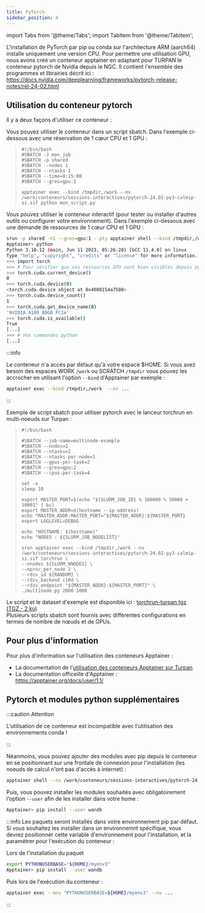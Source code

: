```yaml
---
title: PyTorch
sidebar_position: 4
---
```


import Tabs from '@theme/Tabs';
import TabItem from '@theme/TabItem';

L'installation de PyTorch par pip ou conda sur l'architecture ARM (aarch64) installe uniquement une version CPU. Pour permettre une utilisation GPU, nous avons créé un conteneur apptainer en adaptant pour TURPAN le conteneur pytorch de Nvidia depuis le NGC. Il contient l'ensemble des programmes et librairies décrit ici : https://docs.nvidia.com/deeplearning/frameworks/pytorch-release-notes/rel-24-02.html

## Utilisation du conteneur pytorch

Il y a deux façons d'utiliser ce conteneur :

<Tabs>
<TabItem label="Mode sbatch" value="sbatch" default>

Vous pouvez utiliser le conteneur dans un script sbatch. Dans l'exemple ci-dessous avec une réservation de 1 cœur CPU et 1 GPU :

>```
>#!/bin/bash
>#SBATCH -J mon_job
>#SBATCH -p shared
>#SBATCH --nodes 1
>#SBATCH --ntasks 1
>#SBATCH --time=0:15:00
>#SBATCH --gres=gpu:1
>
>apptainer exec --bind /tmpdir,/work --nv /work/conteneurs/sessions-interactives/pytorch-24.02-py3-calmip-si.sif python mon_script.py
>```

</TabItem>
<TabItem label="Mode interractif" value="interractif">

Vous pouvez utiliser le conteneur interactif (pour tester ou installer d'autres outils ou configurer votre environnement). Dans l'exemple ci-dessous avec une demande de ressources de 1 cœur CPU et 1 GPU :

```bash
srun -p shared -n1 --gres=gpu:1 --pty apptainer shell --bind /tmpdir,/work --nv /work/conteneurs/sessions-interactives/pytorch-24.02-py3-calmip-si.sif
Apptainer> python
Python 3.10.12 (main, Jun 11 2023, 05:26:28) [GCC 11.4.0] on linux
Type "help", "copyright", "credits" or "license" for more information.
>>> import torch
>>> # Pour vérifier que vos ressources GPU sont bien visibles depuis pytorch
>>> torch.cuda.current_device()
0
>>> torch.cuda.device(0)
<torch.cuda.device object at 0x4000154a7580>
>>> torch.cuda.device_count()
1
>>> torch.cuda.get_device_name(0)
'NVIDIA A100 80GB PCIe'
>>> torch.cuda.is_available()
True
[...]
>>> # Vos commandes python
[...]
```

</TabItem>
</Tabs>

:::info

Le conteneur n'a accès par défaut qu'à votre espace $HOME. Si vous avez besoin des espaces WORK `/work` ou SCRATCH `/tmpdir` vous pouvez les accrocher en utilisant l'option `--bind` d'Apptainer par exemple :

```bash
apptainer exec --bind /tmpdir,/work  --nv ...
```

:::

Exemple de script sbatch pour utiliser pytorch avec le lanceur torchrun en multi-noeuds sur Turpan :

>```
>#!/bin/bash
>
>#SBATCH --job-name=multinode-example
>#SBATCH --nodes=2
>#SBATCH --ntasks=2
>#SBATCH --ntasks-per-node=1
>#SBATCH --gpus-per-task=2
>#SBATCH --gres=gpu:2
>#SBATCH --cpus-per-task=4
>
>set -x
>sleep 10
>
>export MASTER_PORT=$(echo "${SLURM_JOB_ID} % 100000 % 50000 + 10001" | bc)
>export MASTER_ADDR=$(hostname --ip-address)
>echo "MASTER_ADDR:MASTER_PORT="${MASTER_ADDR}:${MASTER_PORT}
>export LOGLEVEL=DEBUG
>
>echo "HOSTNAME: $(hostname)"
>echo "NODES : ${SLURM_JOB_NODELIST}"
>
>srun apptainer exec --bind /tmpdir,/work --nv /work/conteneurs/sessions-interactives/pytorch-24.02-py3-calmip-si.sif torchrun \
>--nnodes ${SLURM_NNODES} \
>--nproc_per_node 2 \
>--rdzv_id ${RANDOM} \
>--rdzv_backend c10d \
>--rdzv_endpoint "${MASTER_ADDR}:${MASTER_PORT}" \
>./multinode.py 2000 1000
>```


Le script et le dataset d'exemple est disponible ici : [torchrun-turpan.tgz (TGZ - 2 ko)](/img/turpan/torchrun-turpan.tgz)  
Plusieurs scripts sbatch sont fournis avec différentes configurations en termes de nombre de nœuds et de GPUs.

## Pour plus d'information

Pour plus d'information sur l'utilisation des conteneurs Apptainer :

* La documentation de l'[utilisation des conteneurs Apptainer sur Turpan](../apptainer.md)
* La documentation officeille d'Apptainer : https://apptainer.org/docs/user/1.1/


## Pytorch et modules python supplémentaires

:::caution Attention

L'utilisation de ce conteneur est incompatible avec l'utilisation des environnements conda !

:::

Néanmoins, vous pouvez ajouter des modules avec pip depuis le conteneur en se positionnant sur une frontale de connexion pour  l'installation (les noeuds de calcul n'ont pas d'accès à internet) :

```bash
apptainer shell --nv /work/conteneurs/sessions-interactives/pytorch-24.02-py3-calmip-si.sif
```

Puis, vous pouvez installer les modules souhaités avec obligatoirement l'option `--user` afin de les installer dans votre home :

```bash
Apptainer> pip install --user wandb
```

:::info
Les paquets seront installés dans votre environnement pip par défaut. Si vous souhaitez les installer dans un environnemnt spécifique, vous devrez positionner cette variable d'environnement pour l'installation, et la paramétrer pour l'exécution du conteneur :

Lors de l'installation du paquet
```bash
export PYTHONUSERBASE="${HOME}/myenv3"
Apptainer> pip install --user wandb
```

Puis lors de l'exécution du conteneur :
```bash
apptainer exec --env "PYTHONUSERBASE=${HOME}/myenv3" --nv ...
```
:::

